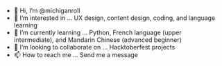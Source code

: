 - 👋 Hi, I’m @michiganroll
- 👀 I’m interested in ... UX design, content design, coding, and language learning
- 🌱 I’m currently learning ... Python, French language (upper intermediate), and Mandarin Chinese (advanced beginner)
- 💞️ I’m looking to collaborate on ... Hacktoberfest projects
- 📫 How to reach me ... Send me a message 

<!---
michiganroll/michiganroll is a ✨ special ✨ repository because its `README.md` (this file) appears on your GitHub profile.
You can click the Preview link to take a look at your changes.
--->
